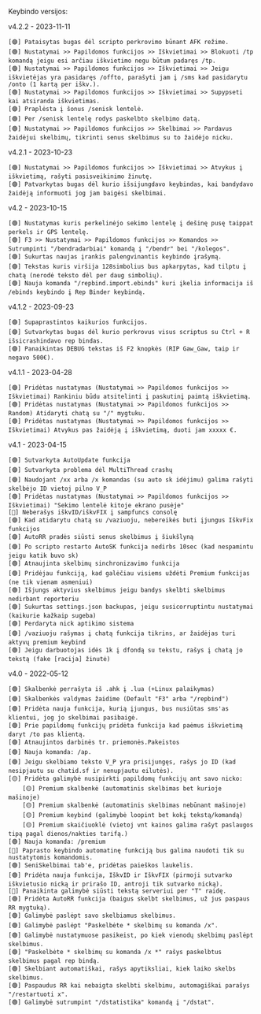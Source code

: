 Keybindo versijos:

v4.2.2 - 2023-11-11

    [🟣] Pataisytas bugas dėl scripto perkrovimo būnant AFK režime.
    [🟢] Nustatymai >> Papildomos funkcijos >> Iškvietimai >> Blokuoti /tp komandą jeigu esi arčiau iškvietimo negu būtum padaręs /tp.
    [🟢] Nustatymai >> Papildomos funkcijos >> Iškvietimai >> Jeigu iškvietėjas yra pasidaręs /offto, parašyti jam į /sms kad pasidarytu /onto (1 kartą per iškv.).
    [🟢] Nustatymai >> Papildomos funkcijos >> Iškvietimai >> Supypseti kai atsiranda iškvietimas.
    [🟣] Praplėsta į šonus /senisk lentelė.
    [🟢] Per /senisk lentelę rodys paskelbto skelbimo datą.
    [🟢] Nustatymai >> Papildomos funkcijos >> Skelbimai >> Pardavus žaidėjui skelbimų, tikrinti senus skelbimus su to žaidėjo nicku.

    
v4.2.1 - 2023-10-23

    [🟢] Nustatymai >> Papildomos funkcijos >> Iškvietimai >> Atvykus į iškvietimą, rašyti pasisveikinimo žinutę.
    [🟣] Patvarkytas bugas dėl kurio išsijungdavo keybindas, kai bandydavo žaidėją informuoti jog jam baigėsi skelbimai.


v4.2 - 2023-10-15

    [🟢] Nustatymas kuris perkelinėjo sekimo lentelę į dešinę pusę taippat perkels ir GPS lentelę.
    [🟢] F3 >> Nustatymai >> Papildomos funkcijos >> Komandos >> Sutrumpinti "/bendradarbiai" komandą į "/bendr" bei "/kolegos".
    [🟢] Sukurtas naujas įrankis palengvinantis keybindo įrašymą.
    [🟣] Tekstas kuris viršija 128simbolius bus apkarpytas, kad tilptu į chatą (nerodė teksto dėl per daug simbolių).
    [🟢] Nauja komanda "/repbind.import.ebinds" kuri įkelia informacija iš /ebinds keybindo į Rep Binder keybindą.


v4.1.2 - 2023-09-23

    [🟣] Supaprastintos kaikurios funkcijos.
    [🟣] Sutvarkytas bugas dėl kurio perkrovus visus scriptus su Ctrl + R išsicrashindavo rep bindas.
    [🟣] Panaikintas DEBUG tekstas iš F2 knopkės (RIP Gaw_Gaw, taip ir negavo 500€).

    
v4.1.1 - 2023-04-28

    [🟢] Pridėtas nustatymas (Nustatymai >> Papildomos funkcijos >> Iškvietimai) Rankiniu būdu atsitelinti į paskutinį paimtą iškvietimą.
    [🟢] Pridėtas nustatymas (Nustatymai >> Papildomos funkcijos >> Random) Atidaryti chatą su "/" mygtuku.
    [🟢] Pridėtas nustatymas (Nustatymai >> Papildomos funkcijos >> Iškvietimai) Atvykus pas žaidėją į iškvietimą, duoti jam xxxxx €.


v4.1 - 2023-04-15

    [🟣] Sutvarkyta AutoUpdate funkcija
    [🟣] Sutvarkyta problema dėl MultiThread crashų
    [🟢] Naudojant /xx arba /x komandas (su auto sk idėjimu) galima rašyti skelbėjo ID vietoj pilno V_P
    [🟢] Pridėtas nustatymas (Nustatymai >> Papildomos funkcijos >> Iškvietimai) "Sekimo lentelė kitoje ekrano pusėje"
    [🔴] Neberašys iškvID/iškvFIX į sampfuncs consolę
    [🟣] Kad atidarytu chatą su /vaziuoju, nebereikės buti įjungus IškvFix funkcijos
    [🟣] AutoRR pradės siūsti senus skelbimus į šiukšlyną
    [🟢] Po scripto restarto AutoSK funkcija nedirbs 10sec (kad nespamintu jeigu katik buvo sk)
    [🟢] Atnaujinta skelbimų sinchronizavimo funkcija
    [🟢] Pridėjau funkciją, kad galėčiau visiems uždėti Premium funkcijas (ne tik vienam asmeniui)
    [🟢] Išjungs aktyvius skelbimus jeigu bandys skelbti skelbimus nedirbant reporteriu
    [🟢] Sukurtas settings.json backupas, jeigu susicorruptintu nustatymai (kaikurie kažkaip sugeba)
    [🟣] Perdaryta nick aptikimo sistema
    [🟣] /vaziuoju rašymas į chatą funkcija tikrins, ar žaidėjas turi aktyvų premium keybind
    [🟢] Jeigu darbuotojas idės 1k į dfondą su tekstu, rašys į chatą jo tekstą (fake [racija] žinutė)


v4.0 - 2022-05-12

    [🟢] Skalbenkė perrašyta iš .ahk į .lua (+Linux palaikymas)
    [🟢] Skalbenkės valdymas žaidime (Default "F3" arba "/repbind")
    [🟢] Pridėta nauja funkcija, kurią įjungus, bus nusiūtas sms'as klientui, jog jo skelbimai pasibaigė.
    [🟢] Prie papildomų funkcijų pridėta funkcija kad paėmus iškvietimą daryt /to pas klientą.
    [🟣] Atnaujintos darbinės tr. priemonės.Pakeistos
    [🟢] Nauja komanda: /ap.
    [🟢] Jeigu skelbiamo teksto V_P yra prisijungęs, rašys jo ID (kad nesipjautu su chatid.sf ir nenupjautu eilutės).
    [🟡] Pridėta galimybė nusipirkti papildomų funkcijų ant savo nicko:
        [🟡] Premium skalbenkė (automatinis skelbimas bet kurioje mašinoje)
        [🟡] Premium skalbenkė (automatinis skelbimas nebūnant mašinoje)
        [🟡] Premium keybind (galimybė loopint bet kokį tekstą/komandą)
        [🟡] Premium skaičiuoklė (vietoj vnt kainos galima rašyt paslaugos tipą pagal dienos/nakties tarifą.)
    [🟢] Nauja komanda: /premium
    [🔴] Paprasto keybindo automatinę funkciją bus galima naudoti tik su nustatytomis komandomis.
    [🟢] SeniSkelbimai tab'e, pridėtas paieškos laukelis.
    [🟢] Pridėta nauja funkcija, IškvID ir IškvFIX (pirmoji sutvarko iškvietusio nicką ir prirašo ID, antroji tik sutvarko nicką).
    [🔴] Panaikinta galimybė siūsti tekstą serveriui per "T" raidę.
    [🟢] Pridėta AutoRR funkcija (baigus skelbt skelbimus, už jus paspaus RR mygtuką).
    [🟢] Galimybė paslėpt savo skelbiamus skelbimus.
    [🟢] Galimybė paslėpt "Paskelbėte * skelbimų su komanda /x".
    [🟢] Galimybė nustatymuose pasikeist, po kiek vienodų skelbimų paslėpt skelbimus.
    [🟢] "Paskelbėte * skelbimų su komanda /x *" rašys paskelbtus skelbimus pagal rep bindą.
    [🟢] Skelbiant automatiškai, rašys apytiksliai, kiek laiko skelbs skelbimus.
    [🟢] Paspaudus RR kai nebaigta skelbti skelbimu, automagiškai parašys "/restartuoti x".
    [🟢] Galimybė sutrumpint "/dstatistika" komandą į "/dstat".
